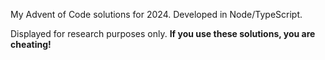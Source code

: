 My Advent of Code solutions for 2024. Developed in Node/TypeScript.

Displayed for research purposes only. **If you use these solutions, you are cheating!**
